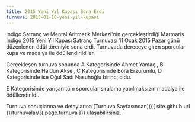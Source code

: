 ```yaml
---
title: 2015 Yeni Yıl Kupası Sona Erdi
turnuva: 2015-01-10-yeni-yil-kupasi
---
```


İndigo Satranç ve Mental Aritmetik Merkezi'nin gerçekleştirdiği Marmaris İndigo 2015 Yeni Yıl Kupası Satranç Turnuvası 11 Ocak 2015 Pazar günü düzenlenen ödül töreniyle sona erdi. Turnuvada dereceye giren sporcular kupa ve madalya ile ödüllendirildiler.  

Gerçekleşen turnuva sonunda A Kategorisinde Ahmet Yamaç , B Kategorisinde Haldun Aksel, C Kategorisinde Bora Erzurumlu, D Kategorisinde ise Oğul Sadi Nasuhoğlu birinci oldu.  

E Kategorisinde yarışan tüm sporcular sıralama yapılmaksızın madalya ile ödüllendirildi.  

Turnuva sonuçlarına ve detaylarına [Turnuva Sayfasından]({{ site.github.url }}/turnuvalar/{{ page.turnuva }}) ulaşabilirsiniz.  
